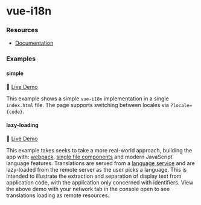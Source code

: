 # vue-i18n

### Resources

- [Documentation](https://kazupon.github.io/vue-i18n/en/)

### Examples

#### simple

:tada: [Live Demo](https://simple-rqvltoaqbr.now.sh)

This example shows a simple `vue-i18n` implementation in a single `index.html` file. The page supports switching between locales via `?locale={code}`.

#### lazy-loading

:tada: [Live Demo](https://lazy-loading-mlkujwscau.now.sh/)

This example takes seeks to take a more real-world approach, building the app with: [webpack](https://webpack.js.org/), [single file components](https://vuejs.org/v2/guide/single-file-components.html) and modern JavaScript language features. Translations are served from a [language service](../language-service) and are lazy-loaded from the remote server as the user picks a language. This is intended to illustrate the extraction and separation of display text from application code, with the application only concerned with identifiers. View the above demo with your network tab in the console open to see translations loading as remote resources.
